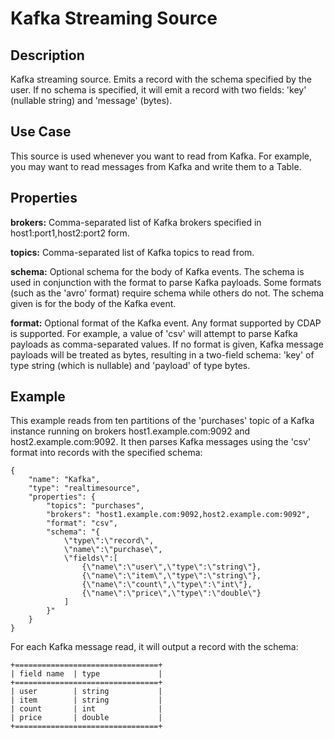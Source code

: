 # Kafka Streaming Source


Description
-----------
Kafka streaming source. Emits a record with the schema specified by the user. If no schema
is specified, it will emit a record with two fields: 'key' (nullable string) and 'message'
(bytes).


Use Case
--------
This source is used whenever you want to read from Kafka. For example, you may want to read messages
from Kafka and write them to a Table.


Properties
----------

**brokers:** Comma-separated list of Kafka brokers specified in host1:port1,host2:port2 form.

**topics:** Comma-separated list of Kafka topics to read from.

**schema:** Optional schema for the body of Kafka events.
The schema is used in conjunction with the format to parse Kafka payloads.
Some formats (such as the 'avro' format) require schema while others do not.
The schema given is for the body of the Kafka event.

**format:** Optional format of the Kafka event. Any format supported by CDAP is supported.
For example, a value of 'csv' will attempt to parse Kafka payloads as comma-separated values.
If no format is given, Kafka message payloads will be treated as bytes, resulting in a two-field schema:
'key' of type string (which is nullable) and 'payload' of type bytes.


Example
-------
This example reads from ten partitions of the 'purchases' topic of a Kafka instance running
on brokers host1.example.com:9092 and host2.example.com:9092. It then
parses Kafka messages using the 'csv' format into records with the specified schema:

    {
        "name": "Kafka",
        "type": "realtimesource",
        "properties": {
            "topics": "purchases",
            "brokers": "host1.example.com:9092,host2.example.com:9092",
            "format": "csv",
            "schema": "{
                \"type\":\"record\",
                \"name\":\"purchase\",
                \"fields\":[
                    {\"name\":\"user\",\"type\":\"string\"},
                    {\"name\":\"item\",\"type\":\"string\"},
                    {\"name\":\"count\",\"type\":\"int\"},
                    {\"name\":\"price\",\"type\":\"double\"}
                ]
            }"
        }
    }

For each Kafka message read, it will output a record with the schema:

    +================================+
    | field name  | type             |
    +================================+
    | user        | string           |
    | item        | string           |
    | count       | int              |
    | price       | double           |
    +================================+
